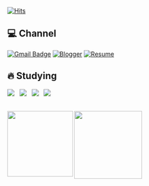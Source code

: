 [![Hits](https://hits.seeyoufarm.com/api/count/incr/badge.svg?url=https%3A%2F%2Fgithub.com%2Frichrookie&count_bg=%23F2C800&title_bg=%23484848&icon=&icon_color=%23E7E7E7&title=%E2%AD%90%EF%B8%8F+visitors&edge_flat=false)](https://hits.seeyoufarm.com)

## 💻 Channel

[![Gmail Badge](https://img.shields.io/badge/Gmail-D14836?style=flat&logo=Gmail&logoColor=white)](mailto:psymchoi@gmail.com) 
[![Blogger](https://img.shields.io/badge/%20Blog-555263?style=flat&logoColor=white)](https://richrookie.github.io)
[![Resume](https://img.shields.io/badge/%20Resume-534225?style=flat&logoColor=white)](https://richrookie.github.io)


## 🔥 Studying

<p>
<!--   <img src="https://img.shields.io/badge/c-%2300599C?style=for-the-badge&logo=C&logoColor=white"/></a> &nbsp
  <img src="https://img.shields.io/badge/c++-%2300599C?style=for-the-badge&logo=C++&logoColor=white"/></a> &nbsp -->
  <img src="https://img.shields.io/badge/c%23-%23239120?style=for-the-badge&logo=C%23%20&logoColor=white"></a> &nbsp
  <img src="https://img.shields.io/badge/unity-%23000000?style=for-the-badge&logo=Unity&logoColor=white"/></a> &nbsp
  <img src="https://img.shields.io/badge/git-%23F05033?style=for-the-badge&logo=Git&logoColor=white"/></a> &nbsp 
  <img src="https://img.shields.io/badge/Firebase-039BE5?style=for-the-badge&logo=Firebase%20AWS&logoColor=white"/></a> &nbsp
</p>

<br>

<img align='left' src="https://github-readme-stats.vercel.app/api?username=richrookie&count_private=true&theme=merko" height="150">
<img align='center' src="http://mazassumnida.wtf/api/v2/generate_badge?boj=psymchoi" height="155">

